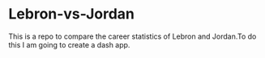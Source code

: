 # Lebron-vs-Jordan
This is a repo to compare the career statistics of Lebron and Jordan.To do this I am going to create a dash app.

